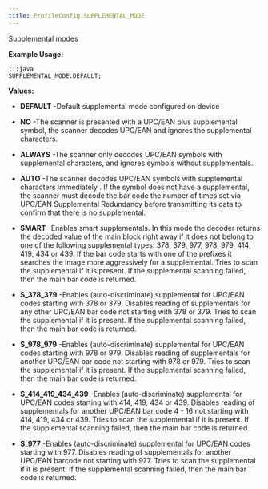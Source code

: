```yaml
---
title: ProfileConfig.SUPPLEMENTAL_MODE
---
```


Supplemental modes

 

**Example Usage:**
	
	:::java	
	SUPPLEMENTAL_MODE.DEFAULT;


**Values:**

* **DEFAULT** -Default supplemental mode configured on device

* **NO** -The scanner is presented with a UPC/EAN plus supplemental symbol, the scanner decodes UPC/EAN and ignores the supplemental characters.

* **ALWAYS** -The scanner only decodes UPC/EAN symbols with supplemental characters, and ignores symbols without supplementals.

* **AUTO** -The scanner decodes UPC/EAN symbols with supplemental characters immediately . If the symbol does not have a supplemental,
 the scanner must decode the bar code the number of times set via UPC/EAN Supplemental Redundancy before transmitting its data
 to confirm that there is no supplemental.

* **SMART** -Enables smart supplementals.
 In this mode the decoder returns the decoded value of the main block right away if it does not belong to one of the following supplemental types: 378, 379, 977, 978, 979, 414, 419, 434 or 439.
 If the bar code starts with one of the prefixes it searches the image more aggressively for a supplemental.
 Tries to scan the supplemental if it is present.
 If the supplemental scanning failed, then the main bar code is returned.

* **S_378_379** -Enables (auto-discriminate) supplemental for UPC/EAN codes starting with 378 or 379.
 Disables reading of supplementals for any other UPC/EAN bar code not starting with 378 or 379.
 Tries to scan the supplemental if it is present.
 If the supplemental scanning failed, then the main bar code is returned.

* **S_978_979** -Enables (auto-discriminate) supplemental for UPC/EAN codes starting with 978 or 979.
 Disables reading of supplementals for another UPC/EAN bar code not starting with 978 or 979.
 Tries to scan the supplemental if it is present.
 If the supplemental scanning failed, then the main bar code is returned.

* **S_414_419_434_439** -Enables (auto-discriminate) supplemental for UPC/EAN codes starting with 414, 419, 434 or 439.
 Disables reading of supplementals for another UPC/EAN bar code 4 - 16 not starting with 414, 419, 434 or 439.
 Tries to scan the supplemental if it is present.
 If the supplemental scanning failed, then the main bar code is returned.

* **S_977** -Enables (auto-discriminate) supplemental for UPC/EAN codes starting with 977.
 Disables reading of supplementals for another UPC/EAN barcode not starting with 977.
 Tries to scan the supplemental if it is present.
 If the supplemental scanning failed, then the main bar code is returned.


